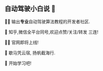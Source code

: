 ## 自动驾驶小白说 👋

🙋‍♀️ 输出**专业**自动驾驶算法教程的开发者社区.

🌈 知乎,微信全平台同号,欢迎点赞/关注/转发 三连!

👩‍💻 官网即将上线!

🍿 歇马凭云宿, 扬帆截海行. 

🧙 开始学习吧!
